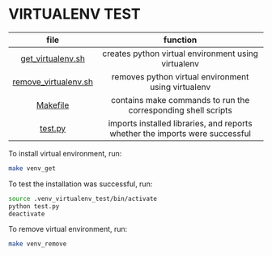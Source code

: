 # VIRTUALENV TEST

|file|function|
|:-:|:-:|
|[get_virtualenv.sh](https://github.com/nikita-loik/dummy/blob/main/virtualenv_test/get_virtualenv.sh)|creates python virtual environment using virtualenv|
|[remove_virtualenv.sh](https://github.com/nikita-loik/dummy/blob/main/virtualenv_test/remove_virtualenv.sh)|removes python virtual environment using virtualenv|
|[Makefile](https://github.com/nikita-loik/dummy/blob/main/virtualenv_test/Makefile)|contains make commands to run the corresponding shell scripts|
|[test.py](https://github.com/nikita-loik/dummy/blob/main/virtualenv_test/test.py)|imports installed libraries, and reports whether the imports were successful|

To install virtual environment, run:
```sh
make venv_get
```
To test the installation was successful, run:
```sh
source .venv_virtualenv_test/bin/activate
python test.py
deactivate
```
To remove virtual environment, run:
```sh
make venv_remove
```